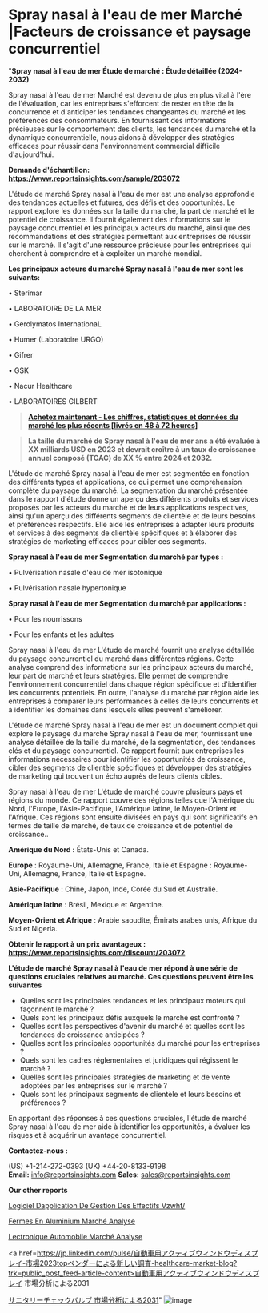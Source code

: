 # Spray nasal à l'eau de mer Marché |Facteurs de croissance et paysage concurrentiel

"<strong>Spray nasal à l'eau de mer Étude de marché : Étude détaillée (2024-2032)</strong>

Spray nasal à l'eau de mer Marché est devenu de plus en plus vital à l'ère de l'évaluation, car les entreprises s'efforcent de rester en tête de la concurrence et d'anticiper les tendances changeantes du marché et les préférences des consommateurs. En fournissant des informations précieuses sur le comportement des clients, les tendances du marché et la dynamique concurrentielle, nous aidons à développer des stratégies efficaces pour réussir dans l'environnement commercial difficile d'aujourd'hui.

<strong>Demande d'échantillon: <a href=https://www.reportsinsights.com/sample/203072>https://www.reportsinsights.com/sample/203072</a></strong>

L'étude de marché Spray nasal à l'eau de mer est une analyse approfondie des tendances actuelles et futures, des défis et des opportunités. Le rapport explore les données sur la taille du marché, la part de marché et le potentiel de croissance. Il fournit également des informations sur le paysage concurrentiel et les principaux acteurs du marché, ainsi que des recommandations et des stratégies permettant aux entreprises de réussir sur le marché. Il s'agit d'une ressource précieuse pour les entreprises qui cherchent à comprendre et à exploiter un marché mondial.

<strong>Les principaux acteurs du marché Spray nasal à l'eau de mer sont les suivants:</strong>

• Sterimar

• LABORATOIRE DE LA MER

• Gerolymatos InternationaL

• Humer (Laboratoire URGO)

• Gifrer

• GSK

• Nacur Healthcare

• LABORATOIRES GILBERT
<blockquote><a href=https://www.reportsinsights.com/buynow/203072><span style=text-decoration: underline;><strong>Achetez maintenant - Les chiffres, statistiques et données du marché les plus récents [livrés en 48 à 72 heures]</strong></span></a></blockquote>
<blockquote><span style=text-decoration: underline;><strong>La taille du marché de Spray nasal à l'eau de mer ans a été évaluée à XX milliards USD en 2023 et devrait croître à un taux de croissance annuel composé (TCAC) de XX % entre 2024 et 2032.</strong></span></blockquote>
L'étude de marché Spray nasal à l'eau de mer est segmentée en fonction des différents types et applications, ce qui permet une compréhension complète du paysage du marché. La segmentation du marché présentée dans le rapport d'étude donne un aperçu des différents produits et services proposés par les acteurs du marché et de leurs applications respectives, ainsi qu'un aperçu des différents segments de clientèle et de leurs besoins et préférences respectifs. Elle aide les entreprises à adapter leurs produits et services à des segments de clientèle spécifiques et à élaborer des stratégies de marketing efficaces pour cibler ces segments.

<strong>Spray nasal à l'eau de mer Segmentation du marché par types :</strong>

• Pulvérisation nasale d'eau de mer isotonique

• Pulvérisation nasale hypertonique

<strong>Spray nasal à l'eau de mer Segmentation du marché par applications :</strong>

• Pour les nourrissons

• Pour les enfants et les adultes

Spray nasal à l'eau de mer L'étude de marché fournit une analyse détaillée du paysage concurrentiel du marché dans différentes régions. Cette analyse comprend des informations sur les principaux acteurs du marché, leur part de marché et leurs stratégies. Elle permet de comprendre l'environnement concurrentiel dans chaque région spécifique et d'identifier les concurrents potentiels. En outre, l'analyse du marché par région aide les entreprises à comparer leurs performances à celles de leurs concurrents et à identifier les domaines dans lesquels elles peuvent s'améliorer.

L'étude de marché Spray nasal à l'eau de mer est un document complet qui explore le paysage du marché Spray nasal à l'eau de mer, fournissant une analyse détaillée de la taille du marché, de la segmentation, des tendances clés et du paysage concurrentiel. Ce rapport fournit aux entreprises les informations nécessaires pour identifier les opportunités de croissance, cibler des segments de clientèle spécifiques et développer des stratégies de marketing qui trouvent un écho auprès de leurs clients cibles.

Spray nasal à l'eau de mer L'étude de marché couvre plusieurs pays et régions du monde. Ce rapport couvre des régions telles que l'Amérique du Nord, l'Europe, l'Asie-Pacifique, l'Amérique latine, le Moyen-Orient et l'Afrique. Ces régions sont ensuite divisées en pays qui sont significatifs en termes de taille de marché, de taux de croissance et de potentiel de croissance..

<strong>Amérique du Nord :</strong> États-Unis et Canada.

<strong>Europe</strong> : Royaume-Uni, Allemagne, France, Italie et Espagne : Royaume-Uni, Allemagne, France, Italie et Espagne.

<strong>Asie-Pacifique</strong> : Chine, Japon, Inde, Corée du Sud et Australie.

<strong>Amérique latine</strong> : Brésil, Mexique et Argentine.

<strong>Moyen-Orient et Afrique</strong> : Arabie saoudite, Émirats arabes unis, Afrique du Sud et Nigeria.

<strong>Obtenir le rapport à un prix avantageux : <a href=https://www.reportsinsights.com/discount/203072>https://www.reportsinsights.com/discount/203072</a></strong>

<strong>L'étude de marché Spray nasal à l'eau de mer répond à une série de questions cruciales relatives au marché. Ces questions peuvent être les suivantes</strong>
<ul>
  <li>Quelles sont les principales tendances et les principaux moteurs qui façonnent le marché ?</li>
  <li>Quels sont les principaux défis auxquels le marché est confronté ?</li>
  <li>Quelles sont les perspectives d'avenir du marché et quelles sont les tendances de croissance anticipées ?</li>
  <li>Quelles sont les principales opportunités du marché pour les entreprises ?</li>
  <li>Quels sont les cadres réglementaires et juridiques qui régissent le marché ?</li>
  <li>Quelles sont les principales stratégies de marketing et de vente adoptées par les entreprises sur le marché ?</li>
  <li>Quels sont les principaux segments de clientèle et leurs besoins et préférences ?</li>
</ul>
En apportant des réponses à ces questions cruciales, l'étude de marché Spray nasal à l'eau de mer aide à identifier les opportunités, à évaluer les risques et à acquérir un avantage concurrentiel.

<strong>Contactez-nous :</strong>

(US) +1-214-272-0393
(UK) +44-20-8133-9198
<strong>Email:</strong> <a>info@reportsinsights.com</a>
<strong>Sales:</strong> <a>sales@reportsinsights.com</a>

<strong>Our other reports</strong>

<a href=https://www.linkedin.com/pulse/logiciel-dapplication-de-gestion-des-effectifs-vzwhf/>Logiciel Dapplication De Gestion Des Effectifs Vzwhf/</a>

<a href=https://www.linkedin.com/pulse/fermes-en-aluminium-march%C3%A9paysage-comprenant-swcwf/>Fermes En Aluminium Marché Analyse</a>

<a href=https://www.linkedin.com/pulse/%C3%A9lectronique-automobile-march%C3%A9-plans-dinvestissement-p1drf/>Lectronique Automobile Marché Analyse</a>

<a href=https://jp.linkedin.com/pulse/自動車用アクティブウィンドウディスプレイ-市場2023topベンダーによる新しい調査-healthcare-market-blog?trk=public_post_feed-article-content>自動車用アクティブウィンドウディスプレイ 市場分析による2031</a>

<a href=https://www.linkedin.com/pulse/サニタリーチェックバルブ-市場2023新興トレンド2028-reportsinsights-pvt-ltd/>サニタリーチェックバルブ 市場分析による2031</a>"
![image](https://github.com/daminid12/RIresearchers/assets/158430485/7084c568-783b-46c1-83dd-983c5ca9588a)
